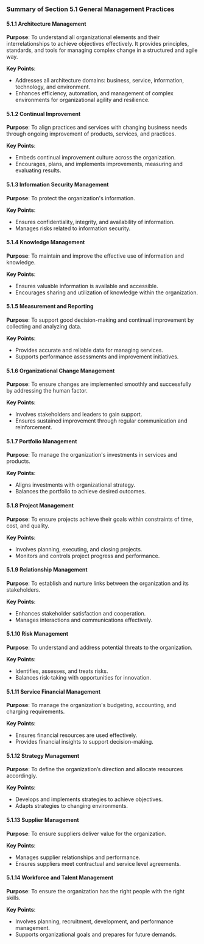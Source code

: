### Summary of Section 5.1 General Management Practices

#### 5.1.1 Architecture Management
**Purpose**: To understand all organizational elements and their interrelationships to achieve objectives effectively. It provides principles, standards, and tools for managing complex change in a structured and agile way.

**Key Points**:
- Addresses all architecture domains: business, service, information, technology, and environment.
- Enhances efficiency, automation, and management of complex environments for organizational agility and resilience.

#### 5.1.2 Continual Improvement
**Purpose**: To align practices and services with changing business needs through ongoing improvement of products, services, and practices.

**Key Points**:
- Embeds continual improvement culture across the organization.
- Encourages, plans, and implements improvements, measuring and evaluating results.

#### 5.1.3 Information Security Management
**Purpose**: To protect the organization's information.

**Key Points**:
- Ensures confidentiality, integrity, and availability of information.
- Manages risks related to information security.

#### 5.1.4 Knowledge Management
**Purpose**: To maintain and improve the effective use of information and knowledge.

**Key Points**:
- Ensures valuable information is available and accessible.
- Encourages sharing and utilization of knowledge within the organization.

#### 5.1.5 Measurement and Reporting
**Purpose**: To support good decision-making and continual improvement by collecting and analyzing data.

**Key Points**:
- Provides accurate and reliable data for managing services.
- Supports performance assessments and improvement initiatives.

#### 5.1.6 Organizational Change Management
**Purpose**: To ensure changes are implemented smoothly and successfully by addressing the human factor.

**Key Points**:
- Involves stakeholders and leaders to gain support.
- Ensures sustained improvement through regular communication and reinforcement.

#### 5.1.7 Portfolio Management
**Purpose**: To manage the organization's investments in services and products.

**Key Points**:
- Aligns investments with organizational strategy.
- Balances the portfolio to achieve desired outcomes.

#### 5.1.8 Project Management
**Purpose**: To ensure projects achieve their goals within constraints of time, cost, and quality.

**Key Points**:
- Involves planning, executing, and closing projects.
- Monitors and controls project progress and performance.

#### 5.1.9 Relationship Management
**Purpose**: To establish and nurture links between the organization and its stakeholders.

**Key Points**:
- Enhances stakeholder satisfaction and cooperation.
- Manages interactions and communications effectively.

#### 5.1.10 Risk Management
**Purpose**: To understand and address potential threats to the organization.

**Key Points**:
- Identifies, assesses, and treats risks.
- Balances risk-taking with opportunities for innovation.

#### 5.1.11 Service Financial Management
**Purpose**: To manage the organization's budgeting, accounting, and charging requirements.

**Key Points**:
- Ensures financial resources are used effectively.
- Provides financial insights to support decision-making.

#### 5.1.12 Strategy Management
**Purpose**: To define the organization’s direction and allocate resources accordingly.

**Key Points**:
- Develops and implements strategies to achieve objectives.
- Adapts strategies to changing environments.

#### 5.1.13 Supplier Management
**Purpose**: To ensure suppliers deliver value for the organization.

**Key Points**:
- Manages supplier relationships and performance.
- Ensures suppliers meet contractual and service level agreements.

#### 5.1.14 Workforce and Talent Management
**Purpose**: To ensure the organization has the right people with the right skills.

**Key Points**:
- Involves planning, recruitment, development, and performance management.
- Supports organizational goals and prepares for future demands.